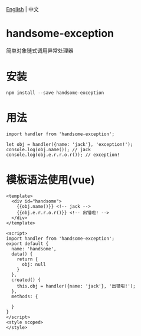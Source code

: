 [English](https://github.com/HandsomeWalker/handsome-exception/blob/master/README.md) | 中文
# handsome-exception
简单对象链式调用异常处理器
# 安装
```
npm install --save handsome-exception
```
# 用法
```
import handler from 'handsome-exception';

let obj = handler({name: 'jack'}, 'exception!');
console.log(obj.name()); // jack
console.log(obj.e.r.r.o.r()); // exception!
```
# 模板语法使用(vue)

```
<template>
  <div id="handsome">
    {{obj.name()}} <!-- jack -->
    {{obj.e.r.r.o.r()}} <!-- 出错啦! -->
  </div>
</template>

<script>
import handler from 'handsome-exception';
export default {
  name: 'handsome',
  data() {
    return {
      obj: null
    }
  },
  created() {
    this.obj = handler({name: 'jack'}, '出错啦!');
  },
  methods: {

  }
}
</script>
<style scoped>
</style>
```